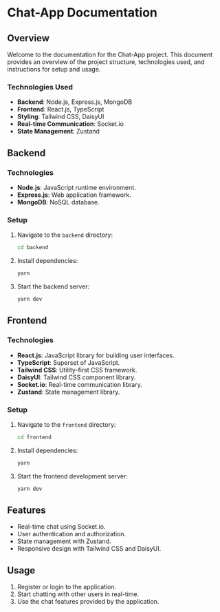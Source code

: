 # Chat-App Documentation

## Overview

Welcome to the documentation for the Chat-App project. This document provides an overview of the project structure, technologies used, and instructions for setup and usage.

### Technologies Used

- **Backend**: Node.js, Express.js, MongoDB
- **Frontend**: React.js, TypeScript
- **Styling**: Tailwind CSS, DaisyUI
- **Real-time Communication**: Socket.io
- **State Management**: Zustand

## Backend

### Technologies

- **Node.js**: JavaScript runtime environment.
- **Express.js**: Web application framework.
- **MongoDB**: NoSQL database.

### Setup

1. Navigate to the `backend` directory:

    ```bash
    cd backend
    ```

2. Install dependencies:

    ```bash
    yarn
    ```

3. Start the backend server:

    ```bash
    yarn dev
    ```

## Frontend

### Technologies

- **React.js**: JavaScript library for building user interfaces.
- **TypeScript**: Superset of JavaScript.
- **Tailwind CSS**: Utility-first CSS framework.
- **DaisyUI**: Tailwind CSS component library.
- **Socket.io**: Real-time communication library.
- **Zustand**: State management library.

### Setup

1. Navigate to the `frontend` directory:

    ```bash
    cd frontend
    ```

2. Install dependencies:

    ```bash
    yarn
    ```

3. Start the frontend development server:

    ```bash
    yarn dev
    ```

## Features

- Real-time chat using Socket.io.
- User authentication and authorization.
- State management with Zustand.
- Responsive design with Tailwind CSS and DaisyUI.

## Usage

1. Register or login to the application.
2. Start chatting with other users in real-time.
3. Use the chat features provided by the application.
